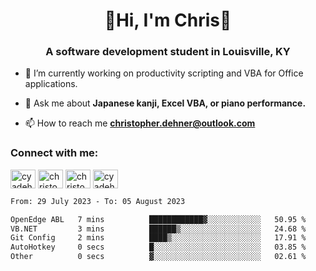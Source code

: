 <div class="main">
<h1 align="center">🌟Hi, I'm Chris🌟</h1>
<h3 align="center">A software development student in Louisville, KY</h3>

- 🔭 I’m currently working on productivity scripting and VBA for Office applications.

- 💬 Ask me about **Japanese kanji, Excel VBA, or piano performance.**

- 📫 How to reach me **christopher.dehner@outlook.com**

<h3 align="left">Connect with me:</h3>
<p align="left">
<a href="https://twitter.com/cyadehn" target="blank"><img align="center" src="https://cdn.jsdelivr.net/npm/simple-icons@3.0.1/icons/twitter.svg" alt="cyadehn" height="30" width="40" /></a>
<a href="https://linkedin.com/in/christopherdehnerii" target="blank"><img align="center" src="https://cdn.jsdelivr.net/npm/simple-icons@3.0.1/icons/linkedin.svg" alt="christopherdehnerii" height="30" width="40" /></a>
<a href="https://fb.com/christopherdehnerii" target="blank"><img align="center" src="https://cdn.jsdelivr.net/npm/simple-icons@3.0.1/icons/facebook.svg" alt="christopherdehnerii" height="30" width="40" /></a>
<a href="https://instagram.com/cyadehn" target="blank"><img align="center" src="https://cdn.jsdelivr.net/npm/simple-icons@3.0.1/icons/instagram.svg" alt="cyadehn" height="30" width="40" /></a>
</p>

<!--START_SECTION:waka-->

```txt
From: 29 July 2023 - To: 05 August 2023

OpenEdge ABL   7 mins          ████████████▓░░░░░░░░░░░░   50.95 %
VB.NET         3 mins          ██████▒░░░░░░░░░░░░░░░░░░   24.68 %
Git Config     2 mins          ████▒░░░░░░░░░░░░░░░░░░░░   17.91 %
AutoHotkey     0 secs          █░░░░░░░░░░░░░░░░░░░░░░░░   03.85 %
Other          0 secs          ▓░░░░░░░░░░░░░░░░░░░░░░░░   02.61 %
```

<!--END_SECTION:waka-->
